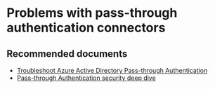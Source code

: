 <properties
    pageTitle="Problems with Pass-through authentication connectors"
    description="Problems with Pass-through authentication connectors"
    service="microsoft.aad"
    resource="Microsoft_AAD_IAM"
    authors="curtand"
    displayOrder="1770"
    supportTopicIds="32615424"
    selfHelpType="generic"
    resourceTags=""
    productPesIds="16579"
    cloudEnvironments="public"
 	articleId="9b426a96-be56-4c89-b53f-83502e35315c"
	ownershipId="AzureIdentity_MultiFactorAuthentication"
/>

# Problems with pass-through authentication connectors

## **Recommended documents**

* [Troubleshoot Azure Active Directory Pass-through Authentication](https://docs.microsoft.com/azure/active-directory/hybrid/tshoot-connect-pass-through-authentication)
* [Pass-through Authentication security deep dive](https://docs.microsoft.com/azure/active-directory/hybrid/how-to-connect-pta-security-deep-dive)

